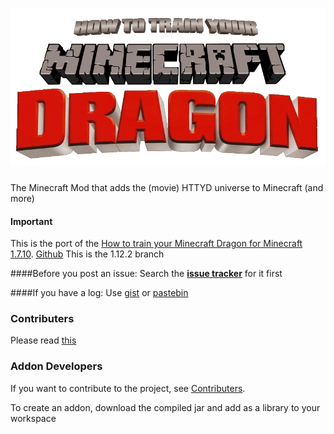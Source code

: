 
![](resources/logo.gif?raw=true)
===============
The Minecraft Mod that adds the (movie) HTTYD universe to Minecraft (and more)

#### Important
This is the port of the [How to train your Minecraft Dragon for Minecraft 1.7.10](https://www.minecraftforum.net/forums/mapping-and-modding-java-edition/minecraft-mods/wip-mods/1444480-wip-how-to-train-your-minecraft-dragon-v1-1-0). [Github](https://github.com/HTTYMD-Team/HTTYMD-Mod)
This is the 1.12.2 branch

####Before you post an issue:
Search the **[issue tracker][1]** for it first

####If you have a log:
Use [gist](https://gist.github.com) or [pastebin](http://pastebin.com/)

### Contributers

Please read [this](CONTRIBUTING.md)

### Addon Developers

If you want to contribute to the project, see [Contributers](#contributers).

To create an addon, download the compiled jar and add as a library to your workspace

[1]: https://github.com/tom5454/HTTYMD-Mod/issues
